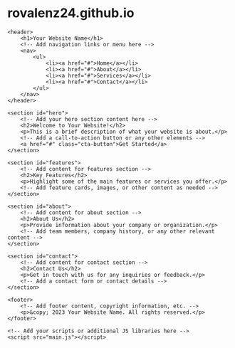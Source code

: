# rovalenz24.github.io

<!DOCTYPE html>
<html lang="en">

<head>
    <meta charset="UTF-8">
    <meta name="viewport" content="width=device-width, initial-scale=1.0">
    <title>Your Website Name</title>
    <!-- Add your stylesheets and other meta tags here -->
    <link rel="stylesheet" href="styles.css">
</head>

<body>

    <header>
        <h1>Your Website Name</h1>
        <!-- Add navigation links or menu here -->
        <nav>
            <ul>
                <li><a href="#">Home</a></li>
                <li><a href="#">About</a></li>
                <li><a href="#">Services</a></li>
                <li><a href="#">Contact</a></li>
            </ul>
        </nav>
    </header>

    <section id="hero">
        <!-- Add your hero section content here -->
        <h2>Welcome to Your Website!</h2>
        <p>This is a brief description of what your website is about.</p>
        <!-- Add a call-to-action button or any other elements -->
        <a href="#" class="cta-button">Get Started</a>
    </section>

    <section id="features">
        <!-- Add content for features section -->
        <h2>Key Features</h2>
        <p>Highlight some of the main features or services you offer.</p>
        <!-- Add feature cards, images, or other content as needed -->
    </section>

    <section id="about">
        <!-- Add content for about section -->
        <h2>About Us</h2>
        <p>Provide information about your company or organization.</p>
        <!-- Add team members, company history, or any other relevant content -->
    </section>

    <section id="contact">
        <!-- Add content for contact section -->
        <h2>Contact Us</h2>
        <p>Get in touch with us for any inquiries or feedback.</p>
        <!-- Add a contact form or contact details -->
    </section>

    <footer>
        <!-- Add footer content, copyright information, etc. -->
        <p>&copy; 2023 Your Website Name. All rights reserved.</p>
    </footer>

    <!-- Add your scripts or additional JS libraries here -->
    <script src="main.js"></script>
</body>

</html>
